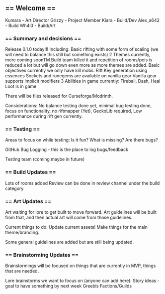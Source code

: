 ## == Welcome ==
Kumara - Art Director
Grizzy - Project Member
Kiara - Build/Dev
Alex_a642 - Build
Wh4l3 - Build/Art

### == Summary and decisions ==
Release 0.1.0 today!!!
Including: 
Basic rifting with some form of scaling (we will need to balance this still but something exists)
2 Themes currently, more coming soonTM
Build team killed it and repetition of rooms/pois is reduced a lot but will go down even more as more themes are added.
Basic objectives currently we only have kill mobs. 
Rift Key generation using essences
Sockets and runegems are available on vanilla gear
Vanilla gear supports implicit modifiers
3 Abilities in game currently: Fireball, Dash, Heal
Loot is in game

There will be files released for Curseforge/Modrinth.

Considerations: 
No balance testing done yet, minimal bug testing done, focus on functionality, no riftmapper (Yet), GeckoLib required, Low performance during rift gen currently. 

### == Testing ==
Areas to focus on while testing: 
Is it fun?
What is missing?
Are there bugs?

GitHub Bug Logging - this is the place to log bugs/feedback

Testing team (coming maybe in future)

### == Build Updates ==
Lots of rooms added
Review can be done in review channel under the build category

### == Art Updates ==
Art waiting for lore to get built to move forward.
Art guidelines will be built from that, and then actual art will come from those guidelines. 

Current things to do: Update current assets! Make things for the main theme/branding.

Some general guidelines are added but are still being updated. 

### == Brainstorming Updates ==
Brainstormings will be focused on things that are currently in MVP, things that are needed. 

Lore brainstorms we want to focus on (anyone can add here): 
Story ideas - goal to have something by next week
Greebls
Factions/Guilds
